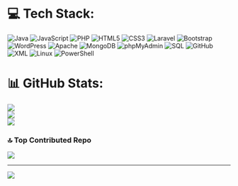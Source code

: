# 💻 Tech Stack:
![Java](https://img.shields.io/badge/java-%23ED8B00.svg?style=for-the-badge&logo=openjdk&logoColor=white) 
![JavaScript](https://img.shields.io/badge/javascript-%23323330.svg?style=for-the-badge&logo=javascript&logoColor=%23F7DF1E)
![PHP](https://img.shields.io/badge/php-%23777BB4.svg?style=for-the-badge&logo=php&logoColor=white) 
![HTML5](https://img.shields.io/badge/html5-%23E34F26.svg?style=for-the-badge&logo=html5&logoColor=white)
![CSS3](https://img.shields.io/badge/css3-%231572B6.svg?style=for-the-badge&logo=css3&logoColor=white) 
![Laravel](https://img.shields.io/badge/laravel-%23FF2D20.svg?style=for-the-badge&logo=laravel&logoColor=white) 
![Bootstrap](https://img.shields.io/badge/bootstrap-%238511FA.svg?style=for-the-badge&logo=bootstrap&logoColor=white) 
![WordPress](https://img.shields.io/badge/WordPress-%23117AC9.svg?style=for-the-badge&logo=WordPress&logoColor=white) 
![Apache](https://img.shields.io/badge/apache-%23D42029.svg?style=for-the-badge&logo=apache&logoColor=white) 
![MongoDB](https://img.shields.io/badge/MongoDB-%234ea94b.svg?style=for-the-badge&logo=mongodb&logoColor=white) 
![phpMyAdmin](https://img.shields.io/badge/phpMyAdmin-%234F5D95.svg?style=for-the-badge&logo=phpmyadmin&logoColor=white)
![SQL](https://img.shields.io/badge/sql-%2307405e.svg?style=for-the-badge&logo=postgresql&logoColor=white)
![GitHub](https://img.shields.io/badge/github-%23121011.svg?style=for-the-badge&logo=github&logoColor=white)
![XML](https://img.shields.io/badge/xml-%230066B2.svg?style=for-the-badge&logo=xml&logoColor=white)
![Linux](https://img.shields.io/badge/linux-%23000000.svg?style=for-the-badge&logo=linux&logoColor=white) 
![PowerShell](https://img.shields.io/badge/PowerShell-0078D7?style=for-the-badge&logo=PowerShell&logoColor=white)


# 📊 GitHub Stats:
![](https://github-readme-stats.vercel.app/api?username=mateoabr&theme=default&hide_border=true&include_all_commits=true&count_private=true)<br/>
![](https://github-readme-streak-stats.herokuapp.com/?user=mateoabr&theme=default&hide_border=true)<br/>
![](https://github-readme-stats.vercel.app/api/top-langs/?username=mateoabr&theme=default&hide_border=true&include_all_commits=true&count_private=true&layout=compact)

### 🔝 Top Contributed Repo
![](https://github-contributor-stats.vercel.app/api?username=mateoabr&limit=5&theme=dark&combine_all_yearly_contributions=true)

---
[![](https://visitcount.itsvg.in/api?id=mateoabr&icon=0&color=0)](https://visitcount.itsvg.in)

<!-- Proudly created with GPRM ( https://gprm.itsvg.in ) -->
